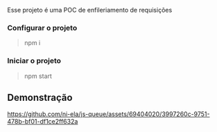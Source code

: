 Esse projeto é uma POC de enfileriamento de requisições

### Configurar o projeto
> npm i

### Iniciar o projeto
> npm start

## Demonstração
https://github.com/ni-ela/js-queue/assets/69404020/3997260c-9751-478b-bf01-df1ce2ff632a

